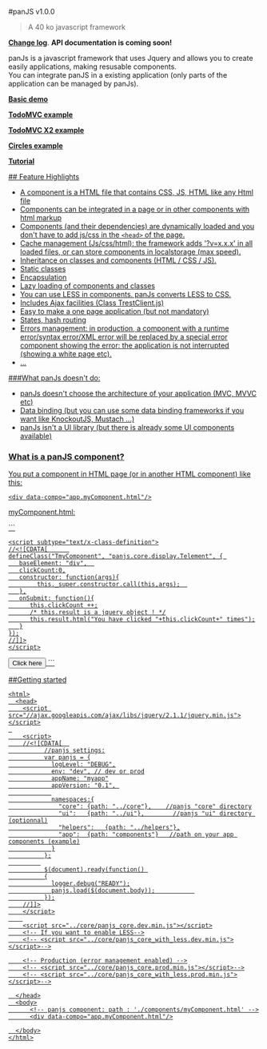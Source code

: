 #panJS v1.0.0
> A 40 ko javascript framework 
<p><a href="http://www.nexilearn.com/panjs/doc/change-log/"><b>Change log</b></a>. <b>API documentation is coming soon!</b></p>

panJs is a javascript framework that uses Jquery and allows you to create easily applications, making resusable components.
<br/>You can integrate panJS in a existing application (only parts of the application can be managed by panJs).
</p>
<p><a href="http://www.nexilearn.fr/libs/panjs/trunk/doc/examples/demo"><b>Basic demo</b></p>
<p><a href="http://www.nexilearn.fr/libs/panjs/trunk/doc/examples/todoMvc"><b>TodoMVC example</b></p>
<p><a href="http://www.nexilearn.fr/libs/panjs/trunk/doc/examples/todoMvc/index2.html"><b>TodoMVC X2 example</b></p>
<p><a href="http://www.nexilearn.fr/libs/panjs/trunk/doc/examples/circles"><b>Circles example</b></p>
<p><a href="http://www.nexilearn.fr/libs/panjs/trunk/doc/tutorial"><b>Tutorial</b></p>
## Feature Highlights

* A component is a HTML file that contains CSS, JS, HTML like any Html file
* Components can be integrated in a page or in other components with html markup
* Components (and their dependencies) are dynamically loaded and you don't have to add js/css in the `<head>` of the page.
* Cache management (Js/css/html): the framework adds '?v=x.x.x' in all loaded files, or can store components in localstorage (max speed).
* Inheritance on classes and components (HTML / CSS / JS).
* Static classes
* Encapsulation
* Lazy loading of components and classes
* You can use LESS in components. panJs converts LESS to CSS.
* Includes Ajax facilities (Class TrestClient.js)
* Easy to make a one page application (but not mandatory)
* States, hash routing
* Errors management: in production, a component with a runtime error/syntax error/XML error will be replaced by a special error component showing the error: the application is not interrupted (showing a white page etc).
* ...


###What panJs doesn't do:

* panJs doesn't choose the architecture of your application (MVC, MVVC etc)</li>
* Data binding (but you can use some data binding frameworks if you want like KnockoutJS, Mustach ...)</li>
* panJs isn't a UI library (but there is already some UI components available)</li>


### What is a panJS component?

You put a component in HTML page (or in another HTML component) like this:

```
<div data-compo="app.myComponent.html"/>
```

<p>myComponent.html:</p>
```
<html> 
  <head>
    <style type="text/css">
    .TmyComponent .result
     {
        font-weight: bold;           
        color: #428bca
     }   
    </style>

    <script subtype="text/x-class-definition">
    //<![CDATA[      
    defineClass("TmyComponent", "panjs.core.display.Telement", { 
       baseElement: "div",  
       clickCount:0,
       constructor: function(args){
    	    this._super.constructor.call(this,args);  
       },
       onSubmit: function(){
          this.clickCount ++;
          /* this.result is a jquery object ! */
          this.result.html("You have clicked "+this.clickCount+" times");
       }
    });
    //]]>
    </script>
  </head>
  
  <body>
     <button type="submit" id="btnSubmit" data-onclick="this.onSubmit" class="btn btn-danger">Click here</button>
     <span id="result" class="result"></span>
  </body>
</html>
```

##Getting started

```
<html>
  <head>
    <script src="//ajax.googleapis.com/ajax/libs/jquery/2.1.1/jquery.min.js"></script>
 
    <script>
    //<![CDATA[  
          //panjs settings:
          var panjs = {
            logLevel: "DEBUG",
            env: "dev", // dev or prod
            appName: "myapp"
            appVersion: "0.1", 
            
            namespaces:{
              "core": {path: "../core"},    //panjs "core" directory
              "ui":   {path: "../ui"},        //panjs "ui" directory (optionnal)
              "helpers":   {path: "../helpers"},
              "app":  {path: "components"}   //path on your app components (example)
            }
          };
         
          $(document).ready(function() 
          {
            logger.debug("READY");
            panjs.load($(document.body));           
          });
    //]]>
    </script>
    
    <script src="../core/panjs_core.dev.min.js"></script>
    <!-- If you want to enable LESS-->
    <!-- <script src="../core/panjs_core_with_less.dev.min.js"></script>-->

    <!-- Production (error management enabled) -->
    <!-- <script src="../core/panjs_core.prod.min.js"></script>-->
    <!-- <script src="../core/panjs_core_with_less.prod.min.js"></script>-->

  </head>
  <body>
      <!-- panjs component: path : './components/myComponent.html' -->
      <div data-compo="app.myComponent.html"/>

  </body>
</html>
```


